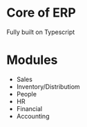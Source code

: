 # Core of ERP
Fully built on Typescript

# Modules
* Sales
* Inventory/Distributiom
* People
* HR
* Financial
* Accounting